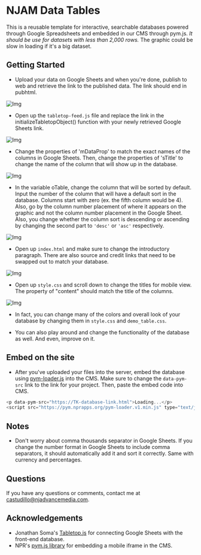 # NJAM Data Tables

This is a reusable template for interactive, searchable databases powered through Google Spreadsheets and embedded in our CMS through pym.js. *It should be use for datasets with less than 2,000 rows.* The graphic could be slow in loading if it's a big dataset.

## Getting Started

* Upload your data on Google Sheets and when you're done, publish to web and retrieve the link to the published data. The link should end in pubhtml. 

![Img](https://s3.amazonaws.com/nj-data/njam-datatables/images/njamdatatables1.png)

* Open up the `tabletop-feed.js` file and replace the link in the initializeTabletopObject() function with your newly retrieved Google Sheets link.

![Img](https://s3.amazonaws.com/nj-data/njam-datatables/images/njamdatatables2.png)


* Change the properties of 'mDataProp' to match the exact names of the columns in Google Sheets. Then, change the properties of 'sTitle' to change the name of the column that will show up in the database.

![Img](https://s3.amazonaws.com/nj-data/njam-datatables/images/njamdatatables3.png)

* In the variable oTable, change the column that will be sorted by default. Input the number of the column that will have a default sort in the database. Columns start with zero (ex. the fifth column would be 4). Also, go by the column number placement of where it appears on the graphic and not the column number placement in the Google Sheet. Also, you change whether the column sort is descending or ascending by changing the second part to `'desc'` or `'asc'` respectively.

![Img](https://s3.amazonaws.com/nj-data/njam-datatables/images/njamdatatables4.png)

* Open up `index.html` and make sure to change the introductory paragraph. There are also source and credit links that need to be swapped out to match your database.

![Img](https://s3.amazonaws.com/nj-data/njam-datatables/images/njamdatatables5.png)

* Open up `style.css` and scroll down to change the titles for mobile view. The property of "content" should match the title of the columns. 

![Img](https://s3.amazonaws.com/nj-data/njam-datatables/images/njamdatatables6.png)

* In fact, you can change many of the colors and overall look of your database by changing them in `style.css` and `demo_table.css`.

* You can also play around and change the functionality of the database as well. And even, improve on it.

## Embed on the site

* After you've uploaded your files into the server, embed the database using [pym-loader.js](http://blog.apps.npr.org/pym.js/) into the CMS. Make sure to change the `data-pym-src` link to the link for your project. Then, paste the embed code into CMS.

```javascript
<p data-pym-src="https://TK-database-link.html">Loading...</p>
<script src="https://pym.nprapps.org/pym-loader.v1.min.js" type="text/javascript"></script>

```

## Notes

* Don't worry about comma thousands separator in Google Sheets. If you change the number format in Google Sheets to include comma separators, it should automatically add it and sort it correctly. Same with currency and percentages.


## Questions

If you have any questions or comments, contact me at [castudillo@njadvancemedia.com](castudillo@njadvancemedia.com).

## Acknowledgements

* Jonathan Soma's [Tabletop.js](https://github.com/jsoma/tabletop) for connecting Google Sheets with the front-end database.
* NPR's [pym.js library](http://blog.apps.npr.org/pym.js/) for embedding a mobile iframe in the CMS.
